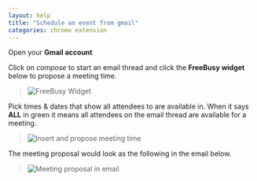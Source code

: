 ```yaml
---
layout: help
title: "Schedule an event from gmail"
categories: chrome extension
---
```


Open your **Gmail account**

Click on *compose* to start an email thread and click the **FreeBusy widget** below to propose a meeting time.

>![FreeBusy Widget](https://imgur.com/vly1fAa.png)

Pick times & dates that show all attendees to are available in. When it says **ALL** in green it means all attendees on the email thread are available for a meeting.

 >![Insert and propose meeting time](https://imgur.com/bc4umkk.png)
 
 The meeting proposal would look as the following in the email below.

>![Meeting proposal in email](https://imgur.com/b6CRCwY.png)

